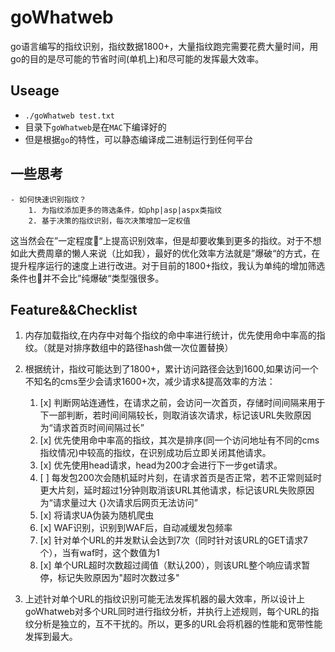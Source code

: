 # goWhatweb
go语言编写的指纹识别，指纹数据1800+，大量指纹跑完需要花费大量时间，用go的目的是尽可能的节省时间(单机上)和尽可能的发挥最大效率。
## Useage
- `./goWhatweb test.txt`
- 目录下`goWhatweb`是在`MAC`下编译好的
- 但是根据`go`的特性，可以静态编译成二进制运行到任何平台
## 一些思考
    - 如何快速识别指纹？
        1. 为指纹添加更多的筛选条件，如php|asp|aspx类指纹
        2. 基于决策的指纹识别，每次决策增加一定权值
这当然会在”一定程度“上提高识别效率，但是却要收集到更多的指纹。对于不想如此大费周章的懒人来说（比如我），最好的优化效率方法就是”爆破“的方式，在提升程序运行的速度上进行改进。对于目前的1800+指纹，我认为单纯的增加筛选条件也并不会比”纯爆破“类型强很多。

## Feature&&Checklist
1. 内存加载指纹,在内存中对每个指纹的命中率进行统计，优先使用命中率高的指纹。（就是对排序数组中的路径hash做一次位置替换）

2. 根据统计，指纹可能达到了1800+，累计访问路径会达到1600,如果访问一个不知名的cms至少会请求1600+次，减少请求&提高效率的方法：
    1. [x] 判断网站连通性，在请求之前，会访问一次首页，存储时间间隔来用于下一部判断，若时间间隔较长，则取消该次请求，标记该URL失败原因为“请求首页时间间隔过长”
    2. [x] 优先使用命中率高的指纹，其次是排序(同一个访问地址有不同的cms指纹情况)中较高的指纹，在识别成功后立即关闭其他请求。
    3. [x] 优先使用head请求，head为200才会进行下一步get请求。
    4. [ ] 每发包200次会随机延时片刻，在请求首页是否正常，若不正常则延时更大片刻，延时超过1分钟则取消该URL其他请求，标记该URL失败原因为“请求量过大 {}次请求后网页无法访问”
    5. [x] 将请求UA伪装为随机爬虫
    6. [x] WAF识别，识别到WAF后，自动减缓发包频率
    7. [x] 针对单个URL的并发默认会达到7次（同时针对该URL的GET请求7个），当有waf时，这个数值为1
    8. [x] 单个URL超时次数超过阈值（默认200），则该URL整个响应请求暂停，标记失败原因为"超时次数过多"
3. 上述针对单个URL的指纹识别可能无法发挥机器的最大效率，所以设计上goWhatweb对多个URL同时进行指纹分析，并执行上述规则，每个URL的指纹分析是独立的，互不干扰的。所以，更多的URL会将机器的性能和宽带性能发挥到最大。